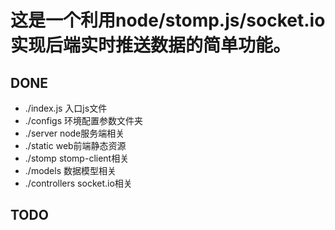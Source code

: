 # 这是一个利用node/stomp.js/socket.io实现后端实时推送数据的简单功能。

## DONE

- ./index.js 入口js文件
- ./configs 环境配置参数文件夹
- ./server node服务端相关
- ./static web前端静态资源
- ./stomp stomp-client相关
- ./models 数据模型相关
- ./controllers socket.io相关

## TODO
